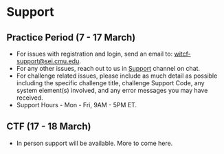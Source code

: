 # Support

## Practice Period (7 - 17 March)

* For issues with registration and login, send an email to: witcf-support@sei.cmu.edu.
* For any other issues, reach out to us in [Support]() channel on chat. 
* For challenge related issues, please include as much detail as possible including the specific challenge title, challenge Support Code, any system element(s) involved, and any error messages you may have received.
* Support Hours - Mon - Fri, 9AM - 5PM ET.

## CTF (17 - 18 March)

* In person support will be available. More to come here. 
